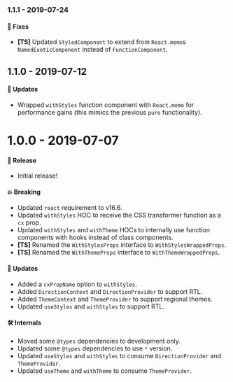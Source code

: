 ### 1.1.1 - 2019-07-24

#### 🐞 Fixes

- **[TS]** Updated `StyledComponent` to extend from `React.memo`s `NamedExoticComponent` instead of
  `FunctionComponent`.

## 1.1.0 - 2019-07-12

#### 🚀 Updates

- Wrapped `withStyles` function component with `React.memo` for performance gains (this mimics the
  previous `pure` functionality).

# 1.0.0 - 2019-07-07

#### 🎉 Release

- Initial release!

#### 💥 Breaking

- Updated `react` requirement to v16.6.
- Updated `withStyles` HOC to receive the CSS transformer function as a `cx` prop.
- Updated `withStyles` and `withTheme` HOCs to internally use function components with hooks instead
  of class components.
- **[TS]** Renamed the `WithStylesProps` interface to `WithStylesWrappedProps`.
- **[TS]** Renamed the `WithThemeProps` interface to `WithThemeWrappedProps`.

#### 🚀 Updates

- Added a `cxPropName` option to `withStyles`.
- Added `DirectionContext` and `DirectionProvider` to support RTL.
- Added `ThemeContext` and `ThemeProvider` to support regional themes.
- Updated `useStyles` and `withStyles` to support RTL.

#### 🛠 Internals

- Moved some `@types` dependencies to development only.
- Updated some `@types` dependencies to use `*` version.
- Updated `useStyles` and `withStyles` to consume `DirectionProvider` and `ThemeProvider`.
- Updated `useTheme` and `withTheme` to consume `ThemeProvider`.
